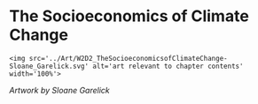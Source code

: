 # The Socioeconomics of Climate Change

 ````{div} full-width 
 <img src='../Art/W2D2_TheSocioeconomicsofClimateChange-Sloane_Garelick.svg' alt='art relevant to chapter contents' width='100%'> 
```` 

*Artwork by Sloane Garelick*